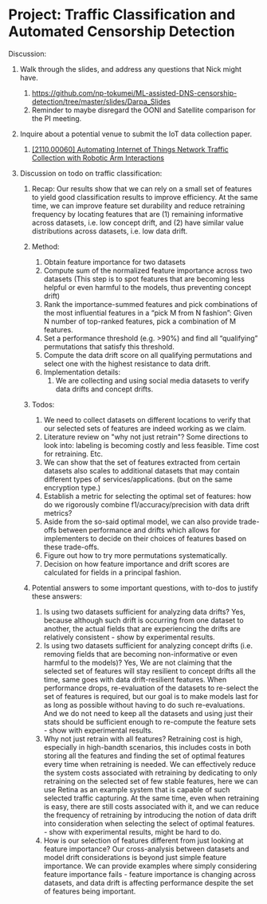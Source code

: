 # Project: Traffic Classification and Automated Censorship Detection

Discussion:

1. Walk through the slides, and address any questions that Nick might have.
   
   1. https://github.com/np-tokumei/ML-assisted-DNS-censorship-detection/tree/master/slides/Darpa_Slides
   2. Reminder to maybe disregard the OONI and Satellite comparison for the PI meeting.

2. Inquire about a potential venue to submit the IoT data collection paper.
   
   1. [[2110.00060] Automating Internet of Things Network Traffic Collection with Robotic Arm Interactions](https://arxiv.org/abs/2110.00060)

3. Discussion on todo on traffic classification:
   
   1. Recap: Our results show that we can rely on a small set of features to yield good classification results to improve efficiency. At the same time, we can improve feature set durability and reduce retraining frequency by locating features that are (1) remaining informative across datasets, i.e. low concept drift, and (2) have similar value distributions across datasets, i.e. low data drift.
   2. Method: 
      1. Obtain feature importance for two datasets
      2. Compute sum of the normalized feature importance across two datasets (This step is to spot features that are becoming less helpful or even harmful to the models, thus preventing concept drift)
      3. Rank the importance-summed features and pick combinations of the most influential features in a “pick M from N fashion”: Given N number of top-ranked features, pick a combination of M features.
      4. Set a performance threshold (e.g. >90%) and find all “qualifying” permutations that satisfy this threshold.
      5. Compute the data drift score on all qualifying permutations and select one with the highest resistance to data drift.
      6. Implementation details: 
         1. We are collecting and using social media datasets to verify data drifts and concept drifts.

   
   3. Todos:
      1. We need to collect datasets on different locations to verify that our selected sets of features are indeed working as we claim.
      2. Literature review on "why not just retrain"? Some directions to look into: labeling is becoming costly and less feasible. Time cost for retraining. Etc.
      3. We can show that the set of features extracted from certain datasets also scales to additional datasets that may contain different types of services/applications. (but on the same encryption type.)
      4. Establish a metric for selecting the optimal set of features: how do we rigorously combine f1/accuracy/precision with data drift metrics?
      5. Aside from the so-said optimal model, we can also provide trade-offs between performance and drifts which allows for implementers to decide on their choices of features based on these trade-offs.
      6. Figure out how to try more permutations systematically.
      7. Decision on how feature importance and drift scores are calculated for fields in a principal fashion.
      
   4. Potential answers to some important questions, with to-dos to justify these answers:
      1. Is using two datasets sufficient for analyzing data drifts? Yes, because although such drift is occurring from one dataset to another, the actual fields that are experiencing the drifts are relatively consistent - show by experimental results.
      2. Is using two datasets sufficient for analyzing concept drifts (i.e. removing fields that are becoming non-informative or even harmful to the models)? Yes, We are not claiming that the selected set of features will stay resilient to concept drifts all the time, same goes with data drift-resilient features. When performance drops, re-evaluation of the datasets to re-select the set of features is required, but our goal is to make models last for as long as possible without having to do such re-evaluations. And we do not need to keep all the datasets and using just their stats should be sufficient enough to re-compute the feature sets - show with experimental results.
      3. Why not just retrain with all features? Retraining cost is high, especially in high-bandth scenarios, this includes costs in both storing all the features and finding the set of optimal features every time when retraining is needed. We can effectively reduce the system costs associated with retraining by dedicating to only retraining on the selected set of few stable features, here we can use Retina as an example system that is capable of such selected traffic capturing. At the same time, even when retraining is easy, there are still costs associated with it, and we can reduce the frequency of retraining by introducing the notion of data drift into consideration when selecting the select of optimal features. - show with experimental results, might be hard to do.
      4. How is our selection of features different from just looking at feature importance? Our cross-analysis between datasets and model drift considerations is beyond just simple feature importance. We can provide examples where simply considering feature importance fails - feature importance is changing across datasets, and data drift is affecting performance despite the set of features being important.
